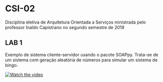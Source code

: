 # CSI-02

Disciplina eletiva de Arquitetura Orientada a Serviços ministrada pelo professor Inaldo Capistrano no segundo semestre de 2019

## LAB 1

Exemplo de sistema cliente-servidor usando o pacote SOAPpy.
Trata-se de um sistema com geração aleatória de números para simular um sistema de bingo. 

[![Watch the video](https://img.youtube.com/vi/JNdEP4Kbg8o/maxresdefault.jpg)](https://www.youtube.com/watch?v=JNdEP4Kbg8o)


